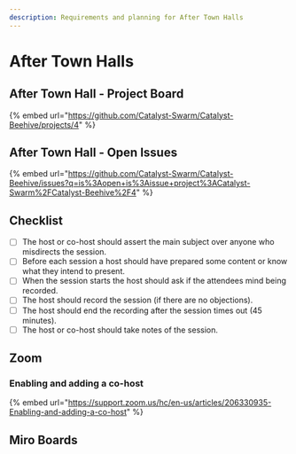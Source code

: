 ```yaml
---
description: Requirements and planning for After Town Halls
---
```


# After Town Halls

## After Town Hall - Project Board

{% embed url="https://github.com/Catalyst-Swarm/Catalyst-Beehive/projects/4" %}

## After Town Hall - Open Issues

{% embed url="https://github.com/Catalyst-Swarm/Catalyst-Beehive/issues?q=is%3Aopen+is%3Aissue+project%3ACatalyst-Swarm%2FCatalyst-Beehive%2F4" %}

## Checklist

- [ ] The host or co-host should assert the main subject over anyone who misdirects the session.
- [ ] Before each session a host should have prepared some content or know what they intend to present.
- [ ] When the session starts the host should ask if the attendees mind being recorded.
- [ ] The host should record the session (if there are no objections).
- [ ] The host should end the recording after the session times out (45 minutes).
- [ ] The host or co-host should take notes of the session.

## Zoom

### Enabling and adding a co-host

{% embed url="https://support.zoom.us/hc/en-us/articles/206330935-Enabling-and-adding-a-co-host" %}

## Miro Boards

